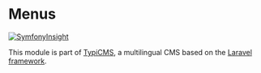 # Menus

[![SymfonyInsight](https://insight.symfony.com/projects/0300206c-2340-4681-95e7-ccf61f368631/mini.svg)](https://insight.symfony.com/projects/0300206c-2340-4681-95e7-ccf61f368631)

This module is part of [TypiCMS](https://github.com/TypiCMS/Base), a multilingual CMS based on the [Laravel framework](https://github.com/laravel/framework).

